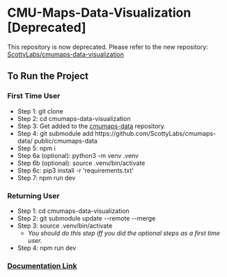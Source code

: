 # CMU-Maps-Data-Visualization [Deprecated]

This repository is now deprecated. Please refer to the new repository: [ScottyLabs/cmumaps-data-visualization](https://github.com/ScottyLabs/cmumaps-data-visualization)

## To Run the Project

### First Time User

- Step 1: git clone
- Step 2: cd cmumaps-data-visualization
- Step 3: Get added to the [cmumaps-data](https://github.com/ScottyLabs/cmumaps-data/) repository.
- Step 4: git submodule add https\://github.com/ScottyLabs/cmumaps-data/ public/cmumaps-data
- Step 5: npm i
- Step 6a (optional): python3 -m venv .venv
- Step 6b (optional): source .venv/bin/activate
- Step 6c: pip3 install -r 'requirements.txt'
- Step 7: npm run dev

### Returning User

- Step 1: cd cmumaps-data-visualization
- Step 2: git submodule update --remote --merge
- Step 3: source .venv/bin/activate
  - _You should do this step iff you did the optional steps as a first time user._
- Step 4: npm run dev

### [Documentation Link](https://docs.google.com/document/d/1-cCIbMQp5eLcjvXO46XwQY86PnqABLn0Ts0VEIpT6AM/edit#heading=h.il1z64svzv6b)
